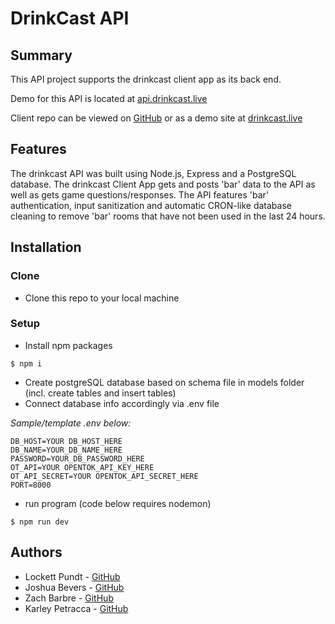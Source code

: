 # DrinkCast API

## Summary
This API project supports the drinkcast client app as its back end.

Demo for this API is located at [api.drinkcast.live](https://api.drinkcast.live)

Client repo can be viewed on
[GitHub](https://github.com/karleypetracca/drinkcast-api) or as a demo site at
[drinkcast.live](https://www.drinkcast.live)


## Features

The drinkcast API was built using Node.js, Express and a PostgreSQL database. The drinkcast
Client App gets and posts 'bar' data to the API as well as gets game
questions/responses. The API features 'bar' authentication, input sanitization and automatic
CRON-like database cleaning to remove 'bar' rooms that have not been used in the last
24 hours.


## Installation

### Clone

- Clone this repo to your local machine

### Setup

- Install npm packages

```
$ npm i
```

- Create postgreSQL database based on schema file in models folder (incl. create
  tables and insert tables)
- Connect database info accordingly via .env file

_Sample/template .env below:_

```
DB_HOST=YOUR DB_HOST_HERE
DB_NAME=YOUR_DB_NAME_HERE
PASSWORD=YOUR_DB_PASSWORD_HERE
OT_API=YOUR OPENTOK_API_KEY_HERE
OT_API_SECRET=YOUR OPENTOK_API_SECRET_HERE
PORT=8000
```

- run program (code below requires nodemon)

```
$ npm run dev
```


## Authors

- Lockett Pundt - [GitHub](https://github.com/LockettPundt)
- Joshua Bevers - [GitHub](https://github.com/JoshuaBevers)
- Zach Barbre - [GitHub](https://github.com/ZachBarbre)
- Karley Petracca - [GitHub](https://github.com/karleypetracca)